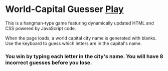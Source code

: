 # World-Capital Guesser  [Play](https://acekingqueen.github.io/World-Capital-Guesser/)
This is a hangman-type game featuring dynamically updated HTML and CSS powered by JavaScript code.

When the page loads, a world capital city name is generated with blanks. Use the keyboard to guess which letters are in the capital's name. 

### You win by typing each letter in the city's name. You will have 8 incorrect guesses before you lose. 

